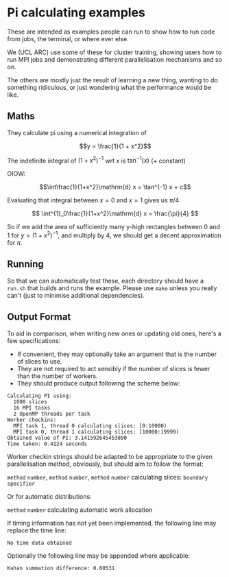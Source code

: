 # Pi calculating examples

These are intended as examples people can run to show how to run code from jobs, the terminal, or where ever else.

We (UCL ARC) use some of these for cluster training, showing users how to run MPI jobs and demonstrating different parallelisation mechanisms and so on.

The others are mostly just the result of learning a new thing, wanting to do something ridiculous, or just wondering what the performance would be like.

## Maths

They calculate pi using a numerical integration of

```math
y = \frac{1}{1 + x^2}
```

The indefinite integral of $(1 + x^2)^{-1}$ wrt $x$ is $\tan^{-1}(x)$ (+ constant)

OIOW:

```math
\int\frac{1}{1+x^2}\mathrm{d} x = \tan^{-1} x + c
```

Evaluating that integral between $x = 0$ and $x = 1$ gives us $\pi/4$

```math
 \int^{1}_0\frac{1}{1+x^2}\mathrm{d} x = \frac{\pi}{4}                         
```        

So if we add the area of sufficiently many y-high rectangles between $0$ and $1$ for $y = (1+x^2)^{-1}$, and multiply by $4$, we should get a decent approximation for $\pi$.

## Running

So that we can automatically test these, each directory should have a `run.sh` that builds and runs the example. Please use `make` unless you really can't (just to minimise additional dependencies).

## Output Format

To aid in comparison, when writing new ones or updating old ones, here's a few specifications:

  * If convenient, they may optionally take an argument that is the number of slices to use.
  * They are not required to act sensibly if the number of slices is fewer than the number of workers.
  * They should produce output following the scheme below:

```
Calculating PI using:
  1000 slices
  16 MPI tasks
  2 OpenMP threads per task
Worker checkins:
  MPI task 1, thread 0 calculating slices: [0:10000)
  MPI task 0, thread 1 calculating slices: [10000:19999)
Obtained value of PI: 3.141592645453890
Time taken: 0.4124 seconds
```

Worker checkin strings should be adapted to be appropriate to the given parallelisation method, obviously, but should aim to follow the format:

`method` `number`, `method` `number`, `method` `number` calculating slices: `boundary specifier`

Or for automatic distributions:

`method` `number` calculating automatic work allocation

If timing information has not yet been implemented, the following line may replace the time line:

```
No time data obtained
```

Optionally the following line may be appended where applicable:

```
Kahan summation difference: 0.00531
```

